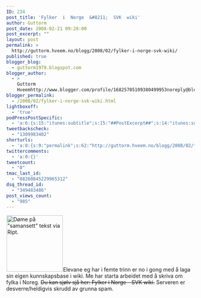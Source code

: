 ```yaml
---
ID: 234
post_title: 'Fylker  i  Norge  &#8211;  SVK  wiki'
author: Guttorm
post_date: 2008-02-21 09:28:00
post_excerpt: ""
layout: post
permalink: >
  http://guttorm.hveem.no/blogg/2008/02/fylker-i-norge-svk-wiki/
published: true
blogger_blog:
  - guttorm1979.blogspot.com
blogger_author:
  - >
    Guttorm
    Hveemhttp://www.blogger.com/profile/16825705109380499953noreply@blogger.com
blogger_permalink:
  - /2008/02/fylker-i-norge-svk-wiki.html
lightboxoff:
  - 'true'
podPressPostSpecific:
  - 'a:6:{s:15:"itunes:subtitle";s:15:"##PostExcerpt##";s:14:"itunes:summary";s:15:"##PostExcerpt##";s:15:"itunes:keywords";s:17:"##WordPressCats##";s:13:"itunes:author";s:10:"##Global##";s:15:"itunes:explicit";s:7:"Default";s:12:"itunes:block";s:7:"Default";}'
tweetbackscheck:
  - "1309983402"
shorturls:
  - 'a:8:{s:9:"permalink";s:62:"http://guttorm.hveem.no/blogg/2008/02/fylker-i-norge-svk-wiki/";s:7:"tinyurl";s:25:"http://tinyurl.com/cekpa7";s:4:"isgd";s:17:"http://is.gd/gU9z";s:5:"bitly";s:18:"http://bit.ly/xUPG";s:5:"snipr";s:22:"http://snipr.com/akgs0";s:5:"snurl";s:22:"http://snurl.com/akgs0";s:7:"snipurl";s:24:"http://snipurl.com/akgs0";s:4:"trim";s:17:"http://tr.im/bw7c";}'
twittercomments:
  - 'a:0:{}'
tweetcount:
  - "0"
tmac_last_id:
  - "88260845229965312"
dsq_thread_id:
  - "349483486"
post_views_count:
  - "985"
---
```

<a title="Norge" href="http://guttorm.hveem.no/blog/wp-content/uploads/2008/02/norge.jpg"><img class="alignright size-full wp-image-341" style="margin: 1px; border: 0px none #000000;" title="norge" src="http://guttorm.hveem.no/blog/wp-content/uploads/2008/02/norge-150x150.jpg" alt="Døme på &quot;samansett&quot; tekst via Ript." width="150" height="150" /></a>Elevane eg har i femte trinn er no i gong med å laga sin eigen kunnskapsbase i wiki. Me har starta arbeidet med å skriva om fylka i Noreg. <span style="text-decoration: line-through;">Du kan sjølv sjå her:
Fylker i Norge - SVK wiki.</span> Serveren er desverre/heldigvis skrudd av grunna spam.
